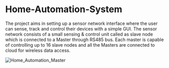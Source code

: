 # Home-Automation-System
The project aims in setting up a sensor network interface where the user can sense, track and control their devices with a simple GUI. The sensor network consists of a small sensing &amp; control unit called as slave node which is connected to a Master through RS485 bus. Each master is capable of controlling up to 16 slave nodes and all the Masters are connected to cloud for wireless data access.

![Home_Automation_Master](https://user-images.githubusercontent.com/86886546/174442678-c4af5cec-a444-4931-a9d2-c01f43b24d4d.png)
